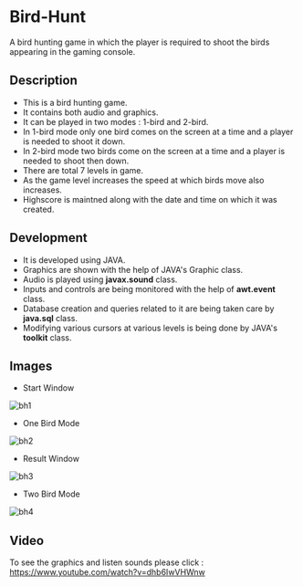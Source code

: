 # Bird-Hunt
A bird hunting game in which the player is required to shoot the birds appearing in the gaming console.

## Description
- This is a bird hunting game.
- It contains both audio and graphics.
- It can be played in two modes  : 1-bird and 2-bird.
- In 1-bird mode only one bird comes on the screen at a time and a player is needed to shoot it down.
- In 2-bird mode two birds come on the screen at a time and a player is needed to shoot then down.
- There are total 7 levels in game.
- As the game level increases the speed at which birds move also increases.
- Highscore is maintned along with the date and time on which it was created.

## Development
 - It is developed using JAVA.
 - Graphics are shown with the help of JAVA's Graphic class.
 - Audio is played using **javax.sound** class.
 - Inputs and controls are being monitored with the help of **awt.event** class.
 - Database creation and queries related to it are being taken care by **java.sql** class.
 - Modifying various cursors at various levels is being done by JAVA's **toolkit** class.
 
## Images
 - Start Window
 
 
![bh1](https://user-images.githubusercontent.com/43703209/77549600-0e49dd80-6ed6-11ea-9715-f6b9d3be9d85.JPG)


- One Bird Mode


![bh2](https://user-images.githubusercontent.com/43703209/77549632-14d85500-6ed6-11ea-8340-f2b5f6b297f2.JPG)


- Result Window


![bh3](https://user-images.githubusercontent.com/43703209/77549649-199d0900-6ed6-11ea-833f-6e19e3734bd5.JPG)


- Two Bird Mode


![bh4](https://user-images.githubusercontent.com/43703209/77549670-1efa5380-6ed6-11ea-8608-b5aa5f125d1a.JPG)

## Video
 To see the graphics and listen sounds please click : 
 https://www.youtube.com/watch?v=dhb6IwVHWnw
